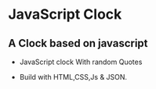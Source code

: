 # JavaScript Clock

## A Clock based on javascript

- JavaScript clock With random Quotes

- Build with HTML,CSS,Js & JSON.
